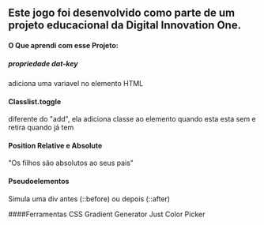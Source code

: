 ## Este jogo foi desenvolvido como parte de um projeto educacional da Digital Innovation One.

#### O Que aprendi com esse Projeto:

##### propriedade dat-key 
adiciona uma variavel no elemento HTML

#### Classlist.toggle
diferente do "add", ela adiciona classe ao elemento quando esta esta sem e retira quando já tem

#### Position Relative e Absolute
"Os filhos são absolutos ao seus pais"

#### Pseudoelementos
Simula uma div antes (::before) ou depois (::after) 

####Ferramentas
CSS Gradient Generator
Just Color Picker
